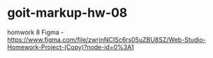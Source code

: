 # goit-markup-hw-08

homwork 8 Figma -
https://www.figma.com/file/zwrjnNCISc6rs05uZBU8SZ/Web-Studio-Homework-Project-(Copy)?node-id=0%3A1
